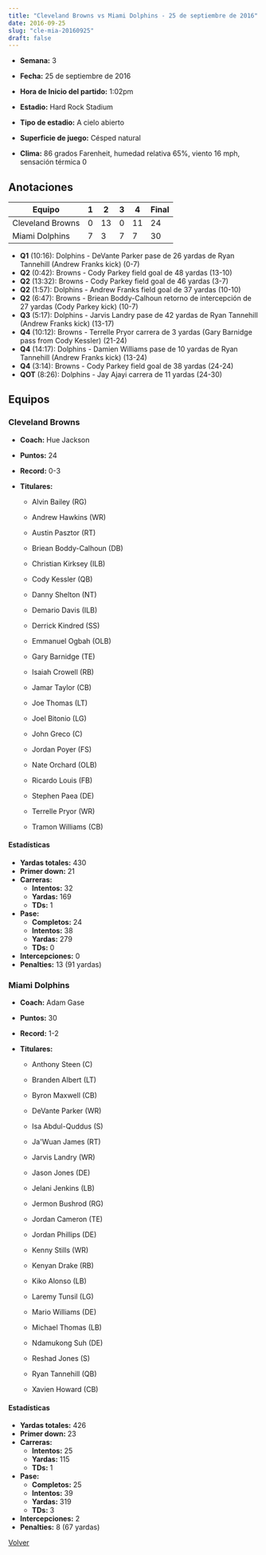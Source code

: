 ```yaml
---
title: "Cleveland Browns vs Miami Dolphins - 25 de septiembre de 2016"
date: 2016-09-25
slug: "cle-mia-20160925"
draft: false
---
```


* **Semana:** 3
* **Fecha:** 25 de septiembre de 2016

* **Hora de Inicio del partido:** 1:02pm
* **Estadio:** Hard Rock Stadium
* **Tipo de estadio:** A cielo abierto
* **Superficie de juego:** Césped natural
* **Clima:** 86 grados Farenheit, humedad relativa 65%, viento 16 mph, sensación térmica 0





## Anotaciones
| Equipo | 1 | 2 | 3 | 4 | Final |
|--------|---|---|---|---|-------|
| Cleveland Browns  | 0 | 13 | 0 | 11  | 24 |
| Miami Dolphins  | 7 | 3 | 7 | 7  | 30 |
* **Q1** (10:16): Dolphins - DeVante Parker pase de 26 yardas de Ryan Tannehill (Andrew Franks kick) (0-7)
* **Q2** (0:42): Browns - Cody Parkey field goal de 48 yardas (13-10)
* **Q2** (13:32): Browns - Cody Parkey field goal de 46 yardas (3-7)
* **Q2** (1:57): Dolphins - Andrew Franks field goal de 37 yardas (10-10)
* **Q2** (6:47): Browns - Briean Boddy-Calhoun retorno de intercepción de 27 yardas (Cody Parkey kick) (10-7)
* **Q3** (5:17): Dolphins - Jarvis Landry pase de 42 yardas de Ryan Tannehill (Andrew Franks kick) (13-17)
* **Q4** (10:12): Browns - Terrelle Pryor carrera de 3 yardas (Gary Barnidge pass from Cody Kessler) (21-24)
* **Q4** (14:17): Dolphins - Damien Williams pase de 10 yardas de Ryan Tannehill (Andrew Franks kick) (13-24)
* **Q4** (3:14): Browns - Cody Parkey field goal de 38 yardas (24-24)
* **QOT** (8:26): Dolphins - Jay Ajayi carrera de 11 yardas (24-30)


## Equipos


### Cleveland Browns
* **Coach:** Hue Jackson
* **Puntos:** 24
* **Record:** 0-3
* **Titulares:** 

  * Alvin Bailey (RG) 

  * Andrew Hawkins (WR) 

  * Austin Pasztor (RT) 

  * Briean Boddy-Calhoun (DB) 

  * Christian Kirksey (ILB) 

  * Cody Kessler (QB) 

  * Danny Shelton (NT) 

  * Demario Davis (ILB) 

  * Derrick Kindred (SS) 

  * Emmanuel Ogbah (OLB) 

  * Gary Barnidge (TE) 

  * Isaiah Crowell (RB) 

  * Jamar Taylor (CB) 

  * Joe Thomas (LT) 

  * Joel Bitonio (LG) 

  * John Greco (C) 

  * Jordan Poyer (FS) 

  * Nate Orchard (OLB) 

  * Ricardo Louis (FB) 

  * Stephen Paea (DE) 

  * Terrelle Pryor (WR) 

  * Tramon Williams (CB) 

#### Estadísticas
* **Yardas totales:** 430
* **Primer down:** 21
* **Carreras:**
  * **Intentos:** 32
  * **Yardas:** 169
  * **TDs:** 1
* **Pase:**
  * **Completos:** 24
  * **Intentos:** 38
  * **Yardas:** 279
  * **TDs:** 0
* **Intercepciones:** 0
* **Penalties:** 13 (91 yardas)

### Miami Dolphins
* **Coach:** Adam Gase
* **Puntos:** 30
* **Record:** 1-2
* **Titulares:** 

  * Anthony Steen (C) 

  * Branden Albert (LT) 

  * Byron Maxwell (CB) 

  * DeVante Parker (WR) 

  * Isa Abdul-Quddus (S) 

  * Ja'Wuan James (RT) 

  * Jarvis Landry (WR) 

  * Jason Jones (DE) 

  * Jelani Jenkins (LB) 

  * Jermon Bushrod (RG) 

  * Jordan Cameron (TE) 

  * Jordan Phillips (DE) 

  * Kenny Stills (WR) 

  * Kenyan Drake (RB) 

  * Kiko Alonso (LB) 

  * Laremy Tunsil (LG) 

  * Mario Williams (DE) 

  * Michael Thomas (LB) 

  * Ndamukong Suh (DE) 

  * Reshad Jones (S) 

  * Ryan Tannehill (QB) 

  * Xavien Howard (CB) 

#### Estadísticas
* **Yardas totales:** 426
* **Primer down:** 23
* **Carreras:**
  * **Intentos:** 25
  * **Yardas:** 115
  * **TDs:** 1
* **Pase:**
  * **Completos:** 25
  * **Intentos:** 39
  * **Yardas:** 319
  * **TDs:** 3
* **Intercepciones:** 2
* **Penalties:** 8 (67 yardas)


[Volver](/historia/2016)
